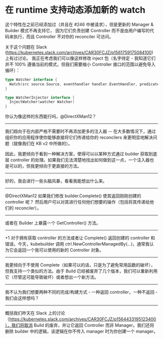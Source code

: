 # 在 runtime 支持动态添加新的 watch

这个特性在之前已经添加过（并且在 #246 中被请求），但是更新的 Manager & Builder 模式不再支持它，
因为它们负责创建 Controller 而不是由用户编写的代码来执行，而且 Controller 不对你的 reconciler 可访问。

关于这个问题在 Slack (https://kubernetes.slack.com/archives/CAR30FCJZ/p1561759175084100) 上有过讨论。
我正在考虑我们可以像这样修改 inject 包（名字待定 - 我知道它们并不 100% 遵循当前的模式，但我们需要缩小 Controller 接口的范围以避免导入循环）：

```go
type Watcher interface {
  Watch(src source.Source, eventhandler handler.EventHandler, predicates ...predicate.Predicate) error
}

type WatcherInjector interface {
  InjectWatcher(watcher Watcher)
}
```

你认为像这样的东西能行吗，@DirectXMan12？

---

我们趋向于在内部严格不需要时不再添加更多的注入器 -- 在大多数情况下，通过组织你的应用程序使你能够直接将它们传递给你的 reconcilers 来更明显地解决问题（就像我们在 KB v2 中所做的）。

因此，我更倾向于看到一种解决方案，使得可以以某种方式通过 builder 获取到底层 controller 的处理。如果我们无法清楚地找出如何做到这一点，一个注入器也是可以的，但我更倾向于更直接的方法。

---

好的，我会进行一些头脑风暴，看看我能想出什么来。

---

@DirectXMan12 如果我们修改 builder.Complete() 使其返回刚刚创建的 controller 呢？
然后用户可以对其进行任何他们想要的操作（包括将其传递给他们的 reconciler）。

---

或者在 Builder 上暴露一个 GetController() 方法。

---

+1 对于拥有获取 controller 的方法或者让 Complete() 返回创建的 controller 和错误。今天，kubebuilder 调用 ctrl.NewControllerManagedBy(...)，通常我认为它会返回一个我可以使用的新的 Controller 对象。

---

我更倾向于不使用 Complete（如果可以的话，只是为了避免常用函数的破坏），但我支持一个类似的方法。由于 Build 已经被废弃了几个版本，我们可以重新利用它（尽管这可能导致破坏）或者想出一个新方法。

---

我不认为我们想要两种不同的完成/构建方式 - 一种返回 controller，一种不返回 - 我们会这样想吗？

---

概括我们昨天在 Slack 上的讨论（https://kubernetes.slack.com/archives/CAR30FCJZ/p1564433195123400），我们将取消 Build 的废弃，并让它返回 Controller 而非 Manager。我们还将删除 builder 中的逻辑，该逻辑在你不传入 manager 时为你创建一个 manager。
